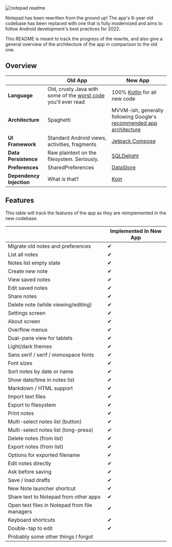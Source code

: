 ![notepad readme](https://user-images.githubusercontent.com/36028424/39695245-83b15cfc-521c-11e8-935c-c4a9cdcfbe90.png)

Notepad has been rewritten from the ground up!  The app's 8-year old codebase has been replaced with one that is fully modernized and aims to follow Android development's best practices for 2022.

This README is meant to track the progress of the rewrite, and also give a general overview of the architecture of the app in comparison to the old one.

## Overview

|                          | Old App                                                                                                                                                                                          | New App                                                                                                            |
|--------------------------|--------------------------------------------------------------------------------------------------------------------------------------------------------------------------------------------------|--------------------------------------------------------------------------------------------------------------------|
| **Language**             | Old, crusty Java with some of the [worst code](https://github.com/farmerbb/Notepad/blob/master/app/src/main/java/com/farmerbb/notepad/old/activity/MainActivity.java#L173-L185) you'll ever read | 100% [Kotlin](https://kotlinlang.org/) for all new code                                                            |
| **Architecture**         | Spaghetti                                                                                                                                                                                        | MVVM-ish, generally following Google's [recommended app architecture](https://developer.android.com/jetpack/guide) |
| **UI Framework**         | Standard Android views, activities, fragments                                                                                                                                                    | [Jetpack Compose](https://developer.android.com/jetpack/compose)                                                   |
| **Data Persistence**     | Raw plaintext on the filesystem. Seriously.                                                                                                                                                      | [SQLDelight](https://cashapp.github.io/sqldelight/)                                                                |
| **Preferences**          | SharedPreferences                                                                                                                                                                                | [DataStore](https://developer.android.com/topic/libraries/architecture/datastore)                                  |
| **Dependency Injection** | What is that?                                                                                                                                                                                    | [Koin](https://insert-koin.io/)                                                                                    |

## Features

This table will track the features of the app as they are reimplemented in the new codebase.

|                                               | Implemented In New App |
|-----------------------------------------------|------------------------|
| Migrate old notes and preferences             | ✔                      |
| List all notes                                | ✔                      |
| Notes list empty state                        | ✔                      |
| Create new note                               | ✔                      |
| View saved notes                              | ✔                      |
| Edit saved notes                              | ✔                      |
| Share notes                                   | ✔                      |
| Delete note (while viewing/editing)           | ✔                      |
| Settings screen                               | ✔                      |
| About screen                                  | ✔                      |
| Overflow menus                                | ✔                      |
| Dual-pane view for tablets                    | ✔                      |
| Light/dark themes                             | ✔                      |
| Sans serif / serif / monospace fonts          | ✔                      |
| Font sizes                                    | ✔                      |
| Sort notes by date or name                    | ✔                      |
| Show date/time in notes list                  | ✔                      |
| Markdown / HTML support                       | ✔                      |
| Import text files                             | ✔                      |
| Export to filesystem                          | ✔                      |
| Print notes                                   | ✔                      |
| Multi-select notes list (button)              | ✔                      |
| Multi-select notes list (long-press)          | ✔                      |
| Delete notes (from list)                      | ✔                      |
| Export notes (from list)                      | ✔                      |
| Options for exported filename                 | ✔                      |
| Edit notes directly                           | ✔                      |
| Ask before saving                             | ✔                      |
| Save / load drafts                            | ✔                      |
| New Note launcher shortcut                    | ✔                      |
| Share text to Notepad from other apps         | ✔                      |
| Open text files in Notepad from file managers | ✔                      |
| Keyboard shortcuts                            | ✔                      |
| Double-tap to edit                            | ✔                      |
| Probably some other things I forgot           |                        |
